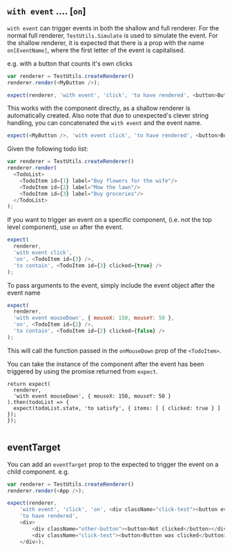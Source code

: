 ## `with event` .... [`on`]

`with event` can trigger events in both the shallow and full renderer.  For the normal full renderer,
`TestUtils.Simulate` is used to simulate the event. For the shallow renderer, it is expected that 
there is a prop with the name `on[EventName]`, where the first letter of the event is capitalised.

e.g. with a button that counts it's own clicks

```js
var renderer = TestUtils.createRenderer()
renderer.render(<MyButton />);

expect(renderer, 'with event', 'click', 'to have rendered', <button>Button was clicked 1 times</button>);
```

This works with the component directly, as a shallow renderer is automatically created.
Also note that due to unexpected's clever string handling, you can concatenated the `with event` and the 
event name.


```js
expect(<MyButton />, 'with event click', 'to have rendered', <button>Button was clicked 1 times</button>);
```

Given the following todo list:

```js
var renderer = TestUtils.createRenderer()
renderer.render(
  <TodoList>
    <TodoItem id={1} label="Buy flowers for the wife"/>
    <TodoItem id={2} label="Mow the lawn"/>
    <TodoItem id={3} label="Buy groceries"/>
  </TodoList>
);
```

If you want to trigger an event on a specific component, (i.e. not the top level component), use `on` 
after the event.

```js
expect(
  renderer,
  'with event click',
  'on', <TodoItem id={3} />,
  'to contain', <TodoItem id={3} clicked={true} />
);
```

To pass arguments to the event, simply include the event object after the event name

```js
expect(
  renderer,
  'with event mouseDown', { mouseX: 150, mouseY: 50 },
  'on', <TodoItem id={2} />,
  'to contain', <TodoItem id={2} clicked={false} />
);
```

This will call the function passed in the `onMouseDown` prop of the `<TodoItem>`.



You can take the instance of the component after the event has been triggered by using the promise returned
from `expect`.

```js#async:true
return expect(
  renderer,
  'with event mouseDown', { mouseX: 150, mouseY: 50 }
).then(todoList => {
  expect(todoList.state, 'to satisfy', { items: [ { clicked: true } ] });
});
        
```

## eventTarget

You can add an `eventTarget` prop to the expected to trigger the event on a child component.
e.g.
```js
var renderer = TestUtils.createRenderer()
renderer.render(<App />);

expect(renderer, 
    'with event', 'click', 'on', <div className="click-test"><button eventTarget /></div>, 
    'to have rendered', 
    <div>
        <div className="other-button"><button>Not clicked</button></div>
        <div className="click-test"><button>Button was clicked</button></div>
    </div>);
```
